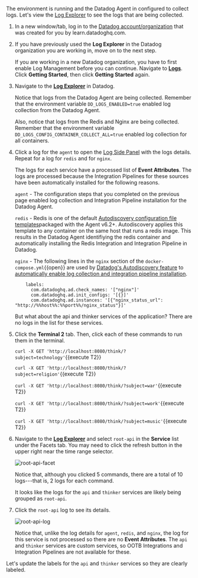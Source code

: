 The environment is running and the Datadog Agent in configured to collect logs. Let's view the <a href="https://docs.datadoghq.com/logs/explorer/" target="_blank">Log Explorer</a> to see the logs that are being collected.

1. In a new window/tab, log in to the <a href="https://app.datadoghq.com/account/login" target="_datadog">Datadog account/organization</a> that was created for you by learn.datadoghq.com. 

2. If you have previously used the **Log Explorer** in the Datadog organization you are working in, move on to the next step. 
    
    If you are working in a new Datadog organization, you have to first enable Log Management before you can continue. Navigate to <a href="https://app.datadoghq.com/logs" target="_datadog">**Logs**</a>. Click **Getting Started**, then click **Getting Started** again.

3. Navigate to the <a href="https://app.datadoghq.com/logs" target="_datadog">**Log Explorer**</a> in Datadog. 

    Notice that logs from the Datadog Agent are being collected. Remember that the environment variable `DD_LOGS_ENABLED=true` enabled log collection from the Datadog Agent.

    Also, notice that logs from the Redis and Nginx are being collected. Remember that the environment variable `DD_LOGS_CONFIG_CONTAINER_COLLECT_ALL=true` enabled log collection for all containers.

4. Click a log for the `agent` to open the <a href="https://docs.datadoghq.com/logs/explorer/#the-log-side-panel" target="_blank">Log Side Panel</a> with the logs details. Repeat for a log for `redis` and for `nginx`.

    The logs for each service have a processed list of **Event Attributes**. The logs are processed because the Integration Pipelines for these sources have been automatically installed for the following reasons.

    `agent` - The configuration steps that you completed on the previous page enabled log collection and Integration Pipeline installation for the Datadog Agent. 

    `redis` - Redis is one of the default <a href="https://docs.datadoghq.com/agent/docker/integrations/?tab=file#datadog-redis-integration" target="_blank">Autodiscovery configuration file templates</a>packaged with the Agent v6.2+. Autodiscovery applies this template to any container on the same host that runs a redis image. This results in the Datadog Agent identifiying the redis container and automatically installing the Redis Integration and Integration Pipeline in Datadog.
    
    `nginx` - The following lines in the `nginx` section of the `docker-compose.yml`{{open}} are used by <a href="https://docs.datadoghq.com/agent/docker/integrations/?tab=docker" target="_blank">Datadog's Autodiscovery feature</a> to <a href="https://docs.datadoghq.com/agent/docker/log/?tab=nginxdockerfile#examples" target="_blank"> automatically enable log collection and integration pipeline installation</a>.
    ```
        labels:
          com.datadoghq.ad.check_names: '["nginx"]'
          com.datadoghq.ad.init_configs: '[{}]'
          com.datadoghq.ad.instances: '[{"nginx_status_url": "http://%%host%%:%%port%%/nginx_status"}]'
    ```
    
    But what about the api and thinker services of the application? There are no logs in the list for these services.

5. Click the **Terminal 2** tab. Then, click each of these commands to run them in the terminal.

    `curl -X GET 'http://localhost:8080/think/?subject=technology'`{{execute T2}}

    `curl -X GET 'http://localhost:8080/think/?subject=religion'`{{execute T2}}

    `curl -X GET 'http://localhost:8080/think/?subject=war'`{{execute T2}}
    
    `curl -X GET 'http://localhost:8080/think/?subject=work'`{{execute T2}}

    `curl -X GET 'http://localhost:8080/think/?subject=music'`{{execute T2}}

6. Navigate to the <a href="https://app.datadoghq.com/logs" target="_datadog">**Log Explorer**</a> and select `root-api` in the **Service** list under the Facets tab. You may need to click the refresh button in the upper right near the time range selector.

    ![root-api-facet](collectlogs/assets/root-api-facet2.png)

    Notice that, although you clicked 5 commands, there are a total of 10 logs---that is, 2 logs for each command.

    It looks like the logs for the `api` and `thinker` services are likely being grouped as `root-api`.
    
7. Click the `root-api` log to see its details. 

   ![root-api-log](collectlogs/assets/root-api-log.png)

    Notice that, unlike the log details for `agent`, `redis`, and `nginx`, the log for this service is not processed so there are no **Event Attributes**. The `api` and `thinker` services are custom services, so OOTB Integrations and Integration Pipelines are not available for these.

Let's update the labels for the `api` and `thinker` services so they are clearly labeled.



